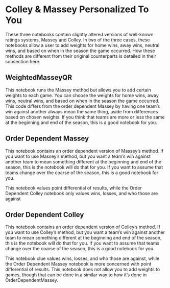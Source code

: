 # Colley & Massey Personalized To You

These three notebooks contain slightly altered versions of well-known ratings systems, Massey and Colley. In two of the three cases, these notebooks allow a user to add weights for home wins, away wins, neutral wins, and based on when in the season the game occurred. How these methods are different from their original counterparts is detailed in their subsection here.

## WeightedMasseyQR

This notebook runs the Massey method but allows you to add certain weights to each game. You can choose the weights for home wins, away wins, neutral wins, and based on when in the season the game occurred. This code differs from the order dependent Massey by having one team’s win against another always mean the same thing, aside from differences based on chosen weights. If you think that teams are more or less the same at the beginning and end of the season, this is a good notebook for you.

## Order Dependent Massey
This notebook contains an order dependent version of Massey’s method. If you want to use Massey’s method, but you want a team’s win against another team to mean something different at the beginning and end of the season, this is the notebook will do that for you. If you want to assume that teams change over the coarse of the season, this is a good notebook for you.

This notebook values point differential of results, while the Order Dependent Colley notebook only values wins, losses, and who those are against


## Order Dependent Colley 

This notebook contains an order dependent version of Colley’s method. If you want to use Colley’s method, but you want a team’s win against another team to mean something different at the beginning and end of the season, this is the notebook will do that for you. If you want to assume that teams change over the coarse of the season, this is a good notebook for you.

This notebook clue values wins, losses, and who those are against, while the Order Dependent Massey notebook is more concerned with point differential of results. This notebook does not allow you to add weights to games, though that can be done in a similar way to how it’s done in OrderDependentMassey.
